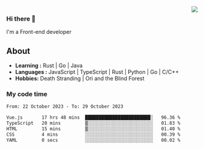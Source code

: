 <img align='right' src="https://github-readme-stats.vercel.app/api?username=strugglebak&show_icons=true">

### Hi there 👋

I'm a Front-end developer

## About

-  **Learning :** Rust | Go | Java
-  **Languages :** JavaScript | TypeScript | Rust | Python | Go | C/C++
-  **Hobbies:** Death Stranding | Ori and the Blind Forest

### My code time

<!--START_SECTION:waka-->

```txt
From: 22 October 2023 - To: 29 October 2023

Vue.js       17 hrs 48 mins  ████████████████████████░   96.36 %
TypeScript   20 mins         ▒░░░░░░░░░░░░░░░░░░░░░░░░   01.83 %
HTML         15 mins         ▒░░░░░░░░░░░░░░░░░░░░░░░░   01.40 %
CSS          4 mins          ░░░░░░░░░░░░░░░░░░░░░░░░░   00.39 %
YAML         0 secs          ░░░░░░░░░░░░░░░░░░░░░░░░░   00.02 %
```

<!--END_SECTION:waka-->

